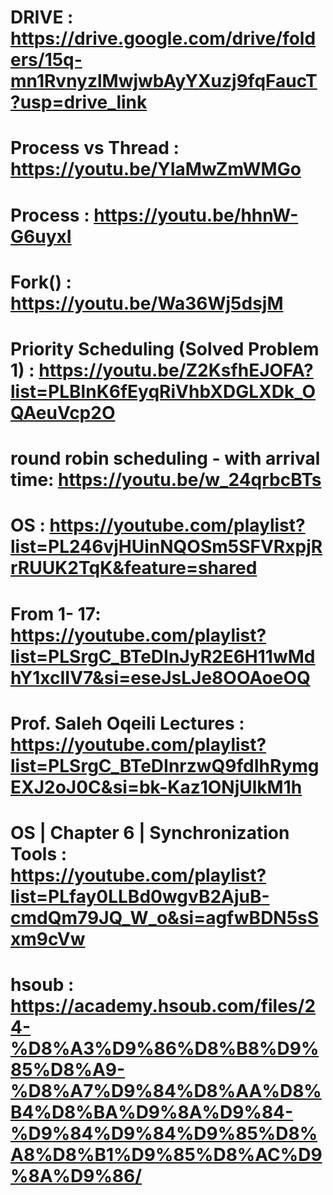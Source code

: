 # DRIVE : https://drive.google.com/drive/folders/15q-mn1RvnyzlMwjwbAyYXuzj9fqFaucT?usp=drive_link
# Process  vs Thread  : https://youtu.be/YIaMwZmWMGo
# Process : https://youtu.be/hhnW-G6uyxI
#  Fork() : https://youtu.be/Wa36Wj5dsjM
# Priority Scheduling (Solved Problem 1) : https://youtu.be/Z2KsfhEJOFA?list=PLBlnK6fEyqRiVhbXDGLXDk_OQAeuVcp2O
# round robin scheduling - with arrival time: https://youtu.be/w_24qrbcBTs
# OS : https://youtube.com/playlist?list=PL246vjHUinNQOSm5SFVRxpjRrRUUK2TqK&feature=shared
# From 1- 17: https://youtube.com/playlist?list=PLSrgC_BTeDInJyR2E6H11wMdhY1xcIIV7&si=eseJsLJe8OOAoeOQ
# Prof. Saleh Oqeili Lectures : https://youtube.com/playlist?list=PLSrgC_BTeDInrzwQ9fdIhRymgEXJ2oJ0C&si=bk-Kaz1ONjUlkM1h
# OS | Chapter 6 | Synchronization Tools : https://youtube.com/playlist?list=PLfay0LLBd0wgvB2AjuB-cmdQm79JQ_W_o&si=agfwBDN5sSxm9cVw
# hsoub : https://academy.hsoub.com/files/24-%D8%A3%D9%86%D8%B8%D9%85%D8%A9-%D8%A7%D9%84%D8%AA%D8%B4%D8%BA%D9%8A%D9%84-%D9%84%D9%84%D9%85%D8%A8%D8%B1%D9%85%D8%AC%D9%8A%D9%86/
